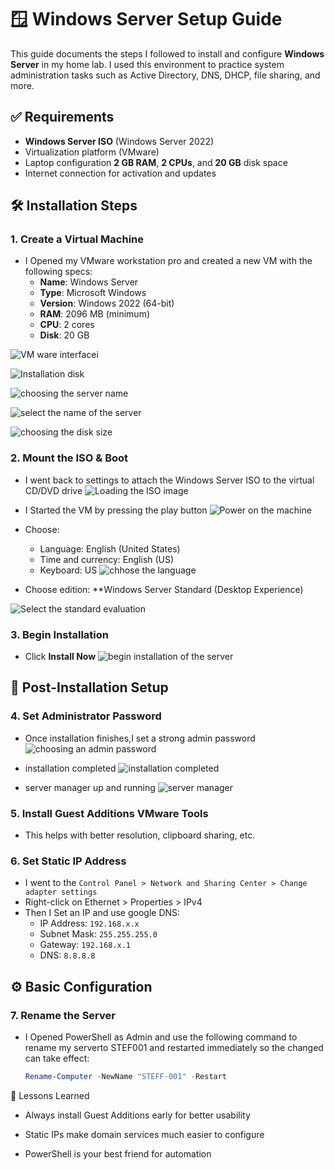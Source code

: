 # 🪟 Windows Server Setup Guide

This guide documents the steps I followed to install and configure **Windows Server** in my home lab. I used this environment to practice system administration tasks such as Active Directory, DNS, DHCP, file sharing, and more.


## ✅ Requirements

- **Windows Server ISO** (Windows Server 2022)
- Virtualization platform (VMware)
- Laptop configuration **2 GB RAM**, **2 CPUs**, and **20 GB** disk space
- Internet connection for activation and updates

## 🛠️ Installation Steps

### 1. Create a Virtual Machine

- I Opened my VMware workstation pro and created a new VM with the following specs:
  - **Name**: Windows Server
  - **Type**: Microsoft Windows
  - **Version**: Windows 2022 (64-bit)
  - **RAM**: 2096 MB (minimum)
  - **CPU**: 2 cores
  - **Disk**: 20 GB

 ![VM ware interface](images/01-vmware-pro-application.png)i

 ![Installation disk](images/02-selecttheinstallationdisk.png)

 ![choosing the server name](images/03-choosetheservername.png)

 ![select the name of the server](images/04-select-the-name-of-the-server.png)

 ![choosing the disk size](images/05-choose-the-disk-size.png)


### 2. Mount the ISO & Boot

- I went back to settings to attach the Windows Server ISO to the virtual CD/DVD drive
 ![Loading the ISO image](images/06-load-the-iso-image.png)

- I Started the VM by pressing the play button
  ![Power on the machine](images/07-power-on-the-machine.png)

- Choose:
  - Language: English (United States)
  - Time and currency: English (US)
  - Keyboard: US
 ![chhose the language](images/08-start-the-installation.png)

- Choose edition: **Windows Server Standard (Desktop Experience)

 ![Select the standard evaluation](images/09-select-the-standard-evaluation-DE.png)

### 3. Begin Installation

- Click **Install Now**
  ![begin installation of the server](images/10-installation-started.png)


## 🧱 Post-Installation Setup

### 4. Set Administrator Password

- Once installation finishes,I set a strong admin password
 ![choosing an admin password](images/11-choose-the-admin-password.png)

- installation completed
  ![installation completed](images/12-server-insallation-completed.png)

- server manager up and running
 ![server manager](images/13-server-manager-up-and-running.png)


### 5. Install Guest Additions VMware Tools

- This helps with better resolution, clipboard sharing, etc.

### 6. Set Static IP Address

- I went to the `Control Panel > Network and Sharing Center > Change adapter settings`
- Right-click on Ethernet > Properties > IPv4
- Then I Set an IP and use google DNS:
  - IP Address: `192.168.x.x`
  - Subnet Mask: `255.255.255.0`
  - Gateway: `192.168.x.1`
  - DNS: `8.8.8.8`



## ⚙️ Basic Configuration

### 7. Rename the Server

- I Opened PowerShell as Admin and use the following command to rename my serverto STEF001 and restarted immediately so the changed can take effect:
  ```powershell
  Rename-Computer -NewName "STEFF-001" -Restart


🧠 Lessons Learned
   - Always install Guest Additions early for better usability

   - Static IPs make domain services much easier to configure

   - PowerShell is your best friend for automation

